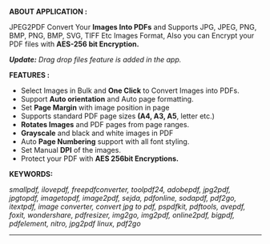 **ABOUT APPLICATION :**

JPEG2PDF Convert Your **Images Into PDFs** and Supports JPG, JPEG, PNG, BMP, PNG, BMP, SVG, TIFF Etc Images Format, Also you can Encrypt your PDF files with **AES-256 bit Encryption.**

***Update:** Drag drop files feature is added in the app.*

**FEATURES :** 

 - Select Images in Bulk and **One Click** to Convert Images into PDFs.
 - Support **Auto orientation** and Auto page formatting.
 - Set **Page Margin** with image position in page
 - Supports standard PDF page sizes **(A4, A3, A5**, letter etc.)
 - **Rotates Images** and PDF pages from page ranges.
 - **Grayscale** and black and white images in PDF
 - Auto **Page Numbering** support with all font styling.
 - Set Manual **DPI** of the images.
 - Protect your PDF with **AES 256bit Encryptions.**


**KEYWORDS:** 

*smallpdf, ilovepdf, freepdfconverter, toolpdf24, adobepdf, jpg2pdf, jpgtopdf, imagetopdf, image2pdf, sejda, pdfonline, sodapdf, pdf2go, itextpdf, image converter, convert jpg to pdf, pspdfkit, pdftools, avepdf, foxit, wondershare, pdfresizer, img2go, img2pdf, online2pdf, bigpdf, pdfelement, nitro, jpg2pdf linux, pdf2go*

-------------------------------------------------------------------------------------------------------

